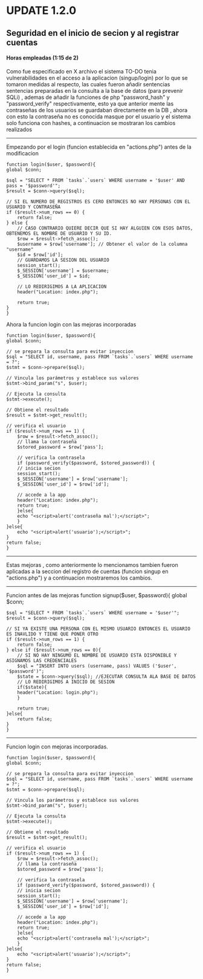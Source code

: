 # UPDATE 1.2.0

## Seguridad en el inicio de secion y al registrar cuentas 
#### Horas empleadas (1:15 de 2)
Como fue especificado en X archivo el sistema TO-DO tenia vulnerabilidades en el acceso a la aplicacion (singup/login) por lo que se tomaron medidas al respecto, las cuales fueron añadir 
sentencias sentencias preparadas en la consulta a la base de datos (para prevenir SQLi) , ademas de añadir la funciones de php "password_hash" y "password_verify" respectivamente, esto ya que anterior mente las contraseñas de los usuarios se guardaban directamente en la DB , ahora con esto la contraseña no es conocida masque por el usuario y el sistema solo funciona con hashes, a continuacion se mostraran los cambios realizados


---
Empezando por el login (funcion establecida en "actions.php") antes de la modificacion 

    function login($user, $password){
    global $conn;

    $sql = "SELECT * FROM `tasks`.`users` WHERE username = '$user' AND pass = '$password'";
    $result = $conn->query($sql);
        
    // SI EL NUMERO DE REGISTROS ES CERO ENTONCES NO HAY PERSONAS CON EL USUARIO Y CONTRASEÑA
    if ($result->num_rows == 0) {
        return false;
    } else {
        // CASO CONTRARIO QUIERE DECIR QUE SI HAY ALGUIEN CON ESOS DATOS, OBTENEMOS EL NOMBRE DE USUARIO Y SU ID.
        $row = $result->fetch_assoc();
        $username = $row['username']; // Obtener el valor de la columna "username"
        $id = $row['id'];
        // GUARDAMOS LA SESION DEL USUARIO
        session_start();
        $_SESSION['username'] = $username;
        $_SESSION['user_id'] = $id;

        // LO REDIRIGIMOS A LA APLICACION
        header("Location: index.php");

        return true;
    }
    }
Ahora la funcion login con las mejoras incorporadas

    function login($user, $password){
    global $conn;

    // se prepara la consulta para evitar inyeccion
    $sql = "SELECT id, username, pass FROM `tasks`.`users` WHERE username = ?";
    $stmt = $conn->prepare($sql);

    // Vincula los parámetros y establece sus valores
    $stmt->bind_param("s", $user);

    // Ejecuta la consulta
    $stmt->execute();

    // Obtiene el resultado
    $result = $stmt->get_result();

    // verifica el usuario
    if ($result->num_rows == 1) {
        $row = $result->fetch_assoc();
        // llama la contraseña
        $stored_password = $row['pass']; 

        // verifica la contrasela
        if (password_verify($password, $stored_password)) {
        // inicia secion
        session_start();
        $_SESSION['username'] = $row['username'];
        $_SESSION['user_id'] = $row['id'];

        // accede a la app 
        header("Location: index.php");
        return true;
        }else{
        echo "<script>alert('contraseña mal');</script>";
        }
    }else{
        echo "<script>alert('usuario');</script>";
    }
    return false;
    }
---
Estas mejoras , como anteriormente lo mencionamos tambien fueron aplicadas a la seccion del registro de cuentas (funcion singup en "actions.php") y a continuacion mostraremos los cambios.

---
Funcion antes de las mejoras
    function signup($user, $password){
    global $conn;

    $sql = "SELECT * FROM `tasks`.`users` WHERE username = '$user'";
    $result = $conn->query($sql);
        
    // SI YA EXISTE UNA PERSONA CON EL MISMO USUARIO ENTONCES EL USUARIO ES INAVLIDO Y TIENE QUE PONER OTRO
    if ($result->num_rows == 1) {
        return false;
    } else if ($result->num_rows == 0){
        // SI NO HAY NINGUMO EL NOMBRE DE USUARIO ESTA DISPONIBLE Y ASIGNAMOS LAS CREDENCIALES
        $sql = "INSERT INTO users (username, pass) VALUES ('$user', '$password')";
        $state = $conn->query($sql); //EJECUTAR CONSULTA ALA BASE DE DATOS
        // LO REDIRIGIMOS A INICIO DE SESION
        if($state){
        header("Location: login.php");
        }

        return true;
    }else{
        return false;
    }
    }
---
Funcion login con mejoras incorporadas.

    function login($user, $password){
    global $conn;

    // se prepara la consulta para evitar inyeccion
    $sql = "SELECT id, username, pass FROM `tasks`.`users` WHERE username = ?";
    $stmt = $conn->prepare($sql);

    // Vincula los parámetros y establece sus valores
    $stmt->bind_param("s", $user);

    // Ejecuta la consulta
    $stmt->execute();

    // Obtiene el resultado
    $result = $stmt->get_result();

    // verifica el usuario
    if ($result->num_rows == 1) {
        $row = $result->fetch_assoc();
        // llama la contraseña
        $stored_password = $row['pass']; 

        // verifica la contrasela
        if (password_verify($password, $stored_password)) {
        // inicia secion
        session_start();
        $_SESSION['username'] = $row['username'];
        $_SESSION['user_id'] = $row['id'];

        // accede a la app 
        header("Location: index.php");
        return true;
        }else{
        echo "<script>alert('contraseña mal');</script>";
        }
    }else{
        echo "<script>alert('usuario');</script>";
    }
    return false;
    }